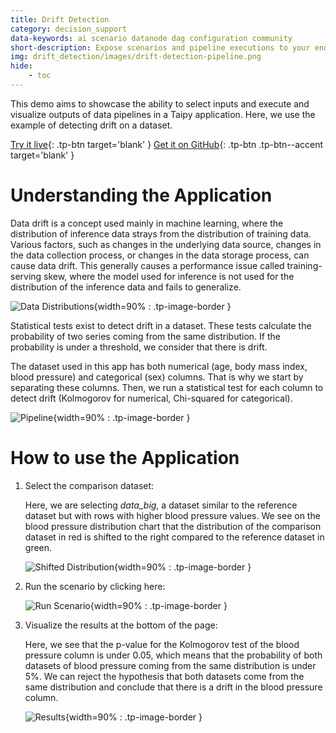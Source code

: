 ```yaml
---
title: Drift Detection
category: decision_support
data-keywords: ai scenario datanode dag configuration community
short-description: Expose scenarios and pipeline executions to your end-users with this input dataset drift detection.
img: drift_detection/images/drift-detection-pipeline.png
hide:
    - toc
---
```

This demo aims to showcase the ability to select inputs and execute and visualize outputs of data
pipelines in a Taipy application. Here, we use the example of detecting drift on a dataset.

[Try it live](https://drift-detection.taipy.cloud/){: .tp-btn target='blank' }
[Get it on GitHub](https://github.com/Avaiga/demo-drift-detection){: .tp-btn .tp-btn--accent target='blank' }

# Understanding the Application

Data drift is a concept used mainly in machine learning, where the distribution of inference data
strays from the distribution of training data. Various factors, such as changes in the underlying
data source, changes in the data collection process, or changes in the data storage process, can
cause data drift. This generally causes a performance issue called training-serving skew, where
the model used for inference is not used for the distribution of the inference data and fails to
generalize.

![Data Distributions](images/drift-detection-distributions.png){width=90% : .tp-image-border }

Statistical tests exist to detect drift in a dataset. These tests calculate the probability of
two series coming from the same distribution. If the probability is under a threshold, we consider
that there is drift.

The dataset used in this app has both numerical (age, body mass index, blood pressure) and
categorical (sex) columns. That is why we start by separating these columns. Then, we run a
statistical test for each column to detect drift (Kolmogorov for numerical, Chi-squared for
categorical).

![Pipeline](images/drift-detection-pipeline.png){width=90% : .tp-image-border }

# How to use the Application

1. Select the comparison dataset:

    Here, we are selecting *data_big*, a dataset similar to the reference dataset but with rows
    with higher blood pressure values. We see on the blood pressure distribution chart that the
    distribution of the comparison dataset in red is shifted to the right compared to the
    reference dataset in green.

    ![Shifted Distribution](images/drift-detection-step-1.png){width=90% : .tp-image-border }

2. Run the scenario by clicking here:

    ![Run Scenario](images/drift-detection-step-2.png){width=90% : .tp-image-border }

3. Visualize the results at the bottom of the page:

    Here, we see that the p-value for the Kolmogorov test of the blood pressure column is under
    0.05, which means that the probability of both datasets of blood pressure coming from the
    same distribution is under 5%. We can reject the hypothesis that both datasets come from the
    same distribution and conclude that there is a drift in the blood pressure column.

    ![Results](images/drift-detection-step-3.png){width=90% : .tp-image-border }
